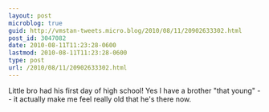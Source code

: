 ```yaml
---
layout: post
microblog: true
guid: http://vmstan-tweets.micro.blog/2010/08/11/20902633302.html
post_id: 3047082
date: 2010-08-11T11:23:28-0600
lastmod: 2010-08-11T11:23:28-0600
type: post
url: /2010/08/11/20902633302.html
---
```

Little bro had his first day of high school! Yes I have a brother "that young" -- it actually make me feel really old that he's there now.
